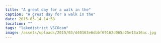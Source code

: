 ```yaml
---
title: "A great day for a walk in the"
caption: "A great day for a walk in the"
date: 2015-03-14 14:58
location: ""
tags: "lakedistrict VSCOcam"
image: /assets/uploads/2015/03/d40163e6dbbf69162d065a25e13a16ac.jpg
---
```

